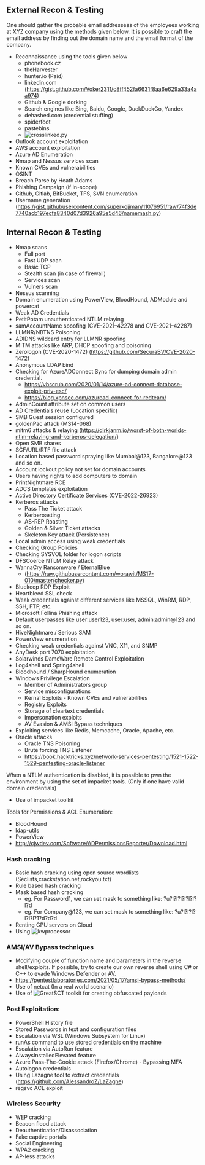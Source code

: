 ## External Recon & Testing
One should gather the probable email addressess of the employees working at XYZ company using the methods given below. It is possible to craft the email address by finding out the domain name and the email format of the company.
- Reconnaissance using the tools given below
  - phonebook.cz
  - theHarvester
  - hunter.io (Paid)
  - linkedin.com (https://gist.github.com/Voker2311/c8ff452fa6631f8aa6e629a33a4aa974)
  - Github & Google dorking
  - Search engines like Bing, Baidu, Google, DuckDuckGo, Yandex
  - dehashed.com (credential stuffing)
  - spiderfoot
  - pastebins
  - ![crosslinked.py](https://github.com/m8sec/CrossLinked)
- Outlook account exploitation
- AWS account exploitation
- Azure AD Enumeration
- Nmap and Nessus services scan
- Known CVEs and vulnerabilities
- OSINT
- Breach Parse by Heath Adams
- Phishing Campaign (if in-scope)
- Github, Gitlab, BitBucket, TFS, SVN enumeration
- Username generation (https://gist.githubusercontent.com/superkojiman/11076951/raw/74f3de7740acb197ecfa8340d07d3926a95e5d46/namemash.py)

## Internal Recon & Testing
- Nmap scans
  - Full port
  - Fast UDP scan
  - Basic TCP
  - Stealth scan (in case of firewall)
  - Services scan
  - Vulners scan
- Nessus scanning
- Domain enumeration using PowerView, BloodHound, ADModule and powercat
- Weak AD Credentials
- PetitPotam unauthenticated NTLM relaying
- samAccountName spoofing (CVE-2021–42278 and CVE-2021–42287)
- LLMNR/NBTNS Poisoning
- ADIDNS wildcard entry for LLMNR spoofing
- MITM attacks like ARP, DHCP spoofing and poisoning
- Zerologon (CVE-2020-1472) (https://github.com/SecuraBV/CVE-2020-1472)
- Anonymous LDAP bind
- Checking for AzureADConnect Sync for dumping domain admin credential.
  - https://vbscrub.com/2020/01/14/azure-ad-connect-database-exploit-priv-esc/
  - https://blog.xpnsec.com/azuread-connect-for-redteam/
- AdminCount attribute set on common users
- AD Credentials reuse (Location specific)
- SMB Guest session configured
- goldenPac attack (MS14-068)
- mitm6 attacks & relaying (https://dirkjanm.io/worst-of-both-worlds-ntlm-relaying-and-kerberos-delegation/)
- Open SMB shares
- SCF/URL/RTF file attack
- Location based password spraying like Mumbai@123, Bangalore@123 and so on.
- Account lockout policy not set for domain accounts
- Users having rights to add computers to domain
- PrintNightmare RCE
- ADCS templates exploitation
- Active Directory Certificate Services (CVE-2022-26923)
- Kerberos attacks
  - Pass The Ticket attack
  - Kerberoasting
  - AS-REP Roasting
  - Golden & Silver Ticket attacks
  - Skeleton Key attack (Persistence)
- Local admin access using weak credentials
- Checking Group Policies
- Checking SYSVOL folder for logon scripts
- DFSCoerce NTLM Relay attack
- WannaCry Ransomware / EternalBlue
  - (https://raw.githubusercontent.com/worawit/MS17-010/master/checker.py)
- Bluekeep RDP Exploit
- Heartbleed SSL check
- Weak credentials against different services like MSSQL, WinRM, RDP, SSH, FTP, etc.
- Microsoft Follina Phishing attack
- Default userpasses like user:user123, user:user, admin:admin@123 and so on.
- HiveNightmare / Serious SAM
- PowerView enumeration
- Checking weak credentials against VNC, X11, and SNMP
- AnyDesk port 7070 exploitation
- Solarwinds DameWare Remote Control Exploitation
- Log4shell and Spring4shell
- Bloodhound / SharpHound enumeration
- Windows Privilege Escalation
  - Member of Administrators group
  - Service misconfigurations
  - Kernal Exploits - Known CVEs and vulnerabilities
  - Registry Exploits
  - Storage of cleartext credentials
  - Impersonation exploits
  - AV Evasion & AMSI Bypass techniques
- Exploiting services like Redis, Memcache, Oracle, Apache, etc.
- Oracle attacks
  - Oracle TNS Poisoning
  - Brute forcing TNS Listener
  - https://book.hacktricks.xyz/network-services-pentesting/1521-1522-1529-pentesting-oracle-listener

When a NTLM authentication is disabled, it is possible to pwn the environment by using the set of impacket tools. (Only if one have valid domain credentials)
- Use of impacket toolkit

Tools for Permissions & ACL Enumeration:
- BloodHound
- ldap-utils
- PowerView
- http://cjwdev.com/Software/ADPermissionsReporter/Download.html

### Hash cracking
- Basic hash cracking using open source wordlists (Seclists,crackstation.net,rockyou.txt)
- Rule based hash cracking
- Mask based hash cracking
  - eg. For Password1, we can set mask to something like: ?u?l?l?l?l?l?l?l?d
  - eg. For Company@123, we can set mask to something like: ?u?l?l?l?l?l?l?1?d?d?d
- Renting GPU servers on Cloud
- Using ![kwprocessor](https://github.com/hashcat/kwprocessor)


### AMSI/AV Bypass techniques
- Modifying couple of function name and parameters in the reverse shell/exploits. If possible, try to create our own reverse shell using C# or C++ to evade Windows Defender or AV.
- https://pentestlaboratories.com/2021/05/17/amsi-bypass-methods/
- Use of netcat (In a real world scenario)
- Use of ![GreatSCT](https://github.com/GreatSCT/GreatSCT) toolkit for creating obfuscated payloads

### Post Exploitation:
- PowerShell History file
- Stored Passwords in text and configuration files
- Escalation via WSL (Windows Subsystem for Linux)
- runAs command to use stored credentials on the machine
- Escalation via AutoRun feature
- AlwaysInstalledElevated feature
- Azure Pass-The-Cookie attack (Firefox/Chrome) - Bypassing MFA
- Autologon credentials
- Using Lazagne tool to extract credentials (https://github.com/AlessandroZ/LaZagne)
- regsvc ACL exploit

### Wireless Security
- WEP cracking
- Beacon flood attack
- Deauthentication/Disassociation
- Fake captive portals
- Social Engineering
- WPA2 cracking
- AP-less attacks
